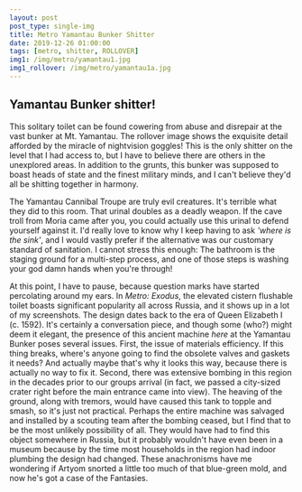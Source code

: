```yaml
---
layout: post
post_type: single-img
title: Metro Yamantau Bunker Shitter
date: 2019-12-26 01:00:00
tags: [metro, shitter, ROLLOVER]
img1: /img/metro/yamantau1.jpg
img1_rollover: /img/metro/yamantau1a.jpg
---
```

## Yamantau Bunker shitter!

This solitary toilet can be found cowering from abuse and disrepair at the vast bunker at Mt. Yamantau. The rollover image shows the exquisite detail afforded by the miracle of nightvision goggles! This is the only shitter on the level that I had access to, but I have to believe there are others in the unexplored areas. In addition to the grunts, this bunker was supposed to boast heads of state and the finest military minds, and I can't believe they'd all be shitting together in harmony.

The Yamantau Cannibal Troupe are truly evil creatures. It's terrible what they did to this room. That urinal doubles as a deadly weapon. If the cave troll from Moria came after you, you could actually use this urinal to defend yourself against it. I'd really love to know why I keep having to ask *'where is the sink'*, and I would vastly prefer if the alternative was our customary standard of sanitation. I cannot stress this enough: The bathroom is the staging ground for a multi-step process, and one of those steps is washing your god damn hands when you're through! 

At this point, I have to pause, because question marks have started percolating around my ears. In *Metro: Exodus*, the elevated cistern flushable toilet boasts significant popularity all across Russia, and it shows up in a lot of my screenshots. The design dates back to the era of Queen Elizabeth I (c. 1592). It's certainly a conversation piece, and though some (who?) might deem it elegant, the presence of this ancient machine *here* at the Yamantau Bunker poses several issues. First, the issue of materials efficiency. If this thing breaks, where's anyone going to find the obsolete valves and gaskets it needs? And actually maybe that's why it looks this way, because there is actually no way to fix it. Second, there was extensive bombing in this region in the decades prior to our groups arrival (in fact, we passed a city-sized crater right before the main entrance came into view). The heaving of the ground, along with tremors, would have caused this tank to topple and smash, so it's just not practical. Perhaps the entire machine was salvaged and installed by a scouting team after the bombing ceased, but I find that to be the most unlikely possibility of all. They would have had to find this object somewhere in Russia, but it probably wouldn't have even been in a museum because by the time most households in the region had indoor plumbing the design had changed. These anachronisms have me wondering if Artyom snorted a little too much of that blue-green mold, and now he's got a case of the Fantasies. 